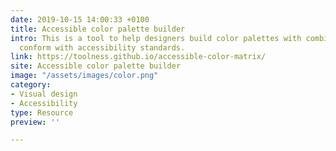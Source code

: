 ```yaml
---
date: 2019-10-15 14:00:33 +0100
title: Accessible color palette builder
intro: This is a tool to help designers build color palettes with combinations that
  conform with accessibility standards.
link: https://toolness.github.io/accessible-color-matrix/
site: Accessible color palette builder
image: "/assets/images/color.png"
category:
- Visual design
- Accessibility
type: Resource
preview: ''

---
```

